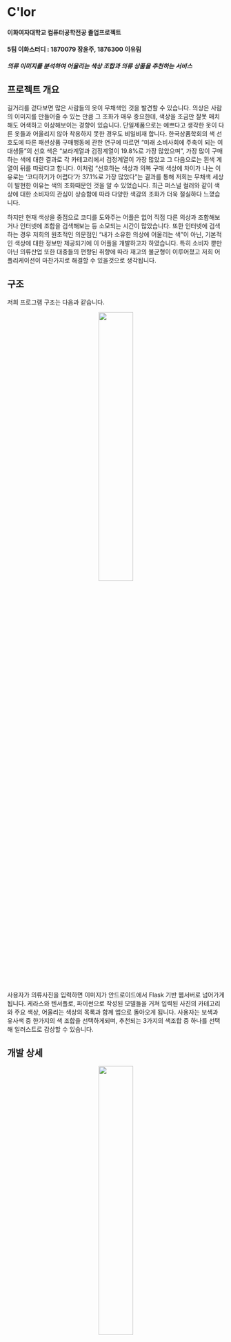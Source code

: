 # C'lor
#### 이화여자대학교 컴퓨터공학전공 졸업프로젝트
#### 5팀 이화스터디 : 1870079 장윤주, 1876300 이유림

___의류 이미지를 분석하여 어울리는 색상 조합과 의류 상품을 추천하는 서비스___

## 프로젝트 개요
길거리를 걷다보면 많은 사람들의 옷이 무채색인 것을 발견할 수 있습니다.  의상은 사람의 이미지를 만들어줄 수 있는 만큼 그 조화가 매우 중요한데, 색상을 조금만 잘못 매치해도 어색하고 이상해보이는 경향이 있습니다. 단일제품으로는 예쁘다고 생각한 옷이 다른 옷들과 어울리지 않아 착용하지 못한 경우도 비일비재 합니다. 한국상품학회의 색 선호도에 따른 패션상품 구매행동에 관한 연구에 따르면 “미래 소비사회에 주축이 되는 여대생들”의 선호 색은 “보라계열과 검정계열이 19.8%로 가장 많았으며”, 가장 많이 구매하는 색에 대한 결과로 각 카테고리에서 검정계열이 가장 많았고  그 다음으로는 흰색 계열이 뒤를 따랐다고 합니다.  이처럼 “선호하는 색상과 의복 구매 색상에 차이가 나는 이유로는 ‘코디하기가 어렵다’가 37.1%로 가장 많았다”는 결과를 통해 저희는 무채색 세상이 발현한 이유는 색의 조화때문인 것을 알 수 있었습니다. 최근 퍼스널 컬러와 같이 색상에 대한 소비자의 관심이 상승함에 따라 다양한 색감의 조화가 더욱 절실하다 느꼈습니다.

하지만 현재 색상을 중점으로 코디를 도와주는 어플은 없어 직접 다른 의상과 조합해보거나 인터넷에 조합을 검색해보는 등 소모되는 시간이 많았습니다. 또한 인터넷에 검색하는 경우 저희의 원초적인 의문점인 “내가 소유한 의상에 어울리는 색”이 아닌, 기본적인 색상에 대한 정보만 제공되기에 이 어플을 개발하고자 하였습니다. 특히 소비자 뿐만 아닌 의류산업 또한 대중들의 편향된 취향에 따라 재고의 불균형이 이루어졌고 저희 어플리케이션이 마찬가지로 해결할 수 있을것으로 생각됩니다.

## 구조
저희 프로그램 구조는 다음과 같습니다. 
<p align="center"><img src="https://user-images.githubusercontent.com/68594937/144373112-ae8ded09-56bc-4e3c-981b-0eba9cb0b736.PNG" width="40%" height="40%">

	
사용자가 의류사진을 입력하면 이미지가 안드로이드에서 Flask 기반 웹서버로 넘어가게 됩니다. 케라스와 텐서플로, 파이썬으로 작성된 모델들을 거쳐 입력된 사진의 카테고리와 주요 색상, 어울리는 색상의 목록과 함께 앱으로 돌아오게 됩니다. 사용자는 보색과 유사색 중 한가지의 색 조합을 선택하게되며, 추천되는 3가지의 색조합 중 하나를 선택해 일러스트로 감상할 수 있습니다.

	
## 개발 상세
<p align="center"><img src="https://user-images.githubusercontent.com/68594937/144373105-ae2a9d84-0dd2-4403-a726-ce281aade2c6.PNG" width="40%" height="40%">


저희 프로그램은 사용자가 사진을 업로드만 하면 해당 의상의 카테고리와 색상을 검출하여 제공합니다. (이미지에 올라온 GrabCut은 사용하지 않습니다) FCN모델을 사용하여 이미지 배경을 삭제하며 카테고리 분류를 원활하게 하였고, K-means Clustering을 통해 색상의 비율을 얻어내 비율이 가장 큰 색상을 사용자에게 제공하게 됩니다. 분류되는 카테고리는 이처럼 큰 범주로는 상하의로 나뉘며, 그 내부에서 총 9가지의 카테고리로 분류됩니다. 두번째로는 문제 삼았던 소모 시간을 해소하기 위해 한눈에 특징이 드러나도록 구성하였습니다. 3가지의 추천을 원색과 함께 제공하여 눈으로 매칭할 수 있으며 평균 색상이 아닌 특유의 색상을 입력해 얻은 결과이므로 사용자 맞춤 결과가 제공됩니다. 최종적으로 상하의 일러스트까지 제공해 착용시 어떤 느낌을 줄 수 있는지 파악 가능합니다. 또한 색감에 대한 개인의 취향을 고려해 보색과 유사색 조합을 선택할 수 있도록 하였고, 사용자가 선택했던 조합들을 데이터 베이스에 남겨 만족도와 전체적인 통계를 제공합니다. 	

					
## 예상 시나리오 – flow chart
 <p align="center"><img src="https://user-images.githubusercontent.com/79851987/142370338-83038c9f-db43-4397-b71c-018088caadee.png" width="60%" height="60%">

## 기술블로그
- 장윤주 : https://jmarble-dev.tistory.com/3, https://jmarble-dev.tistory.com/5
- 이유림 : https://emmee.tistory.com/2, https://emmee.tistory.com/3

## 딥러닝 부분 (FCN)   -  C'LOR_Classification_Model.ipynb
- 의류 이미지를 입력받으면 모델이 의상을 분석하고 제공함.
- tensor + keras 적용
- 현재 데이터셋 폴더 입력받아 학습 및 검증 결과 그래프로 도출
- 데이터 전처리에는 labelme 모듈을 사용

## 의류 영역 추출 – GrabCut
-  OpenCV 라이브러리의 Grabcut을 이용해 의류 영역을 제외한 공간을 삭제

## 의류 주요 색상 추출 – Dominant Color
- K-Means Clustering 알고리즘을 적용
- OpenCV 라이브러리 이용

## 색상 조합 알고리즘 – Color Table
- CIE Lab Space 변환
- 기준 색상값과의 color difference 이용

## 어플리케이션 – ClorApp
- 안드로이드 스튜디오 이용해 작업
- 어플리케이션 실행 순서도

 1. 옷 추가 기능
 <p align="center"><img src="https://user-images.githubusercontent.com/68594937/144373124-b8b70353-42c0-4e32-838c-738b3f0768e6.PNG" width="100%" height="100%">
 
 2. 옷장 기능
 <p align="center"><img src="https://user-images.githubusercontent.com/79851987/144371991-f0b95c2b-496b-450d-a8d9-1727f8aa1e85.png" width="30%" height="30%">
 
 3. 통계 기능
 <p align="center"><img src="https://user-images.githubusercontent.com/79851987/144372031-f50f9ad6-23d6-4a86-a963-29c690f43dc8.png" width="30%" height="30%">



## 웹 – web.py
- 플라스크를 이용한 웹 서버 구축
- 주요 작업 웹에서 진행


## 기대 효과
이 어플리케이션이 소비자에게는 의류 활용의 폭을 넓힐 수 있도록 하며 의상 선택에 소모되는 시간을 감소시켜주고 선택의 폭을 넓힘으로서 기업의 재고 불균형에도 마찬가지로 도움이 될 것입니다. 또한 퍼스널컬러를 병합하면 어플리케이션의 미래가치도 보장됨과 더불어 의류 기업과의 제휴를 통해 제공받은 카탈로그를 결과화면에 추천하며 상호작용을 이뤄낼 수 있을것입니다. 


